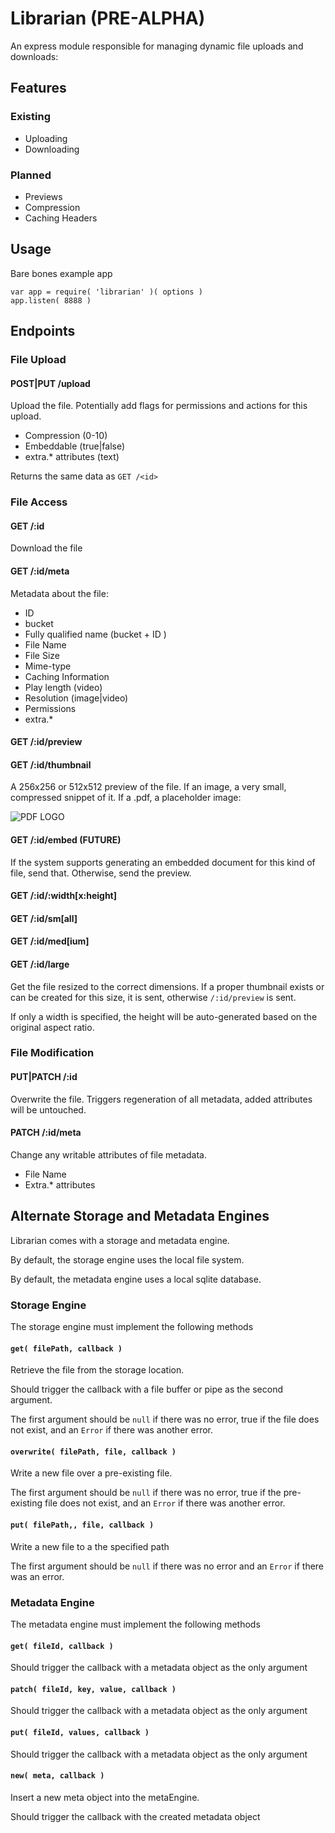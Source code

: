 # Librarian (PRE-ALPHA)

An express module responsible for managing dynamic file uploads and downloads:

## Features

### Existing
- Uploading
- Downloading

### Planned
- Previews
- Compression
- Caching Headers

## Usage

Bare bones example app
```
var app = require( 'librarian' )( options )
app.listen( 8888 )
```

## Endpoints

### File Upload

#### POST|PUT /upload

Upload the file. Potentially add flags for permissions and actions for this upload.

- Compression (0-10)
- Embeddable (true|false)
- extra.* attributes (text)

Returns the same data as `GET /<id>`

### File Access

#### GET /:id

Download the file
#### GET /:id/meta

Metadata about the file:

- ID
- bucket
- Fully qualified name (bucket + ID )
- File Name
- File Size
- Mime-type
- Caching Information
- Play length (video)
- Resolution (image|video)
- Permissions
- extra.*

#### GET /:id/preview
#### GET /:id/thumbnail

A 256x256 or 512x512 preview of the file.
If an image, a very small, compressed snippet of it. If a .pdf, a placeholder image:

![PDF LOGO](http://upload.wikimedia.org/wikipedia/commons/9/9b/Adobe_PDF_icon.png)

#### GET /:id/embed (FUTURE)

If the system supports generating an embedded document for this kind of file, send that. Otherwise, send the preview.

#### GET /:id/:width[x:height]
#### GET /:id/sm[all]
#### GET /:id/med[ium]
#### GET /:id/large

Get the file resized to the correct dimensions.
If a proper thumbnail exists or can be created for this size, it is sent, otherwise `/:id/preview` is sent.

If only a width is specified, the height will be auto-generated based on the original aspect ratio.

### File Modification

#### PUT|PATCH /:id

Overwrite the file.
Triggers regeneration of all metadata, added attributes will be untouched.

#### PATCH /:id/meta
Change any writable attributes of file metadata.

- File Name
- Extra.* attributes

## Alternate Storage and Metadata Engines

Librarian comes with a storage and metadata engine.

By default, the storage engine uses the local file system.

By default, the metadata engine uses a local sqlite database.

### Storage Engine

The storage engine must implement the following methods

#### `get( filePath, callback )`

Retrieve the file from the storage location.

Should trigger the callback with a file buffer or pipe as the second argument.

The first argument should be `null` if there was no error,
true if the file does not exist,
and an `Error` if there was another error.

#### `overwrite( filePath, file, callback )`

Write a new file over a pre-existing file.

The first argument should be `null` if there was no error,
true if the pre-existing file does not exist,
and an `Error` if there was another error.

#### `put( filePath,, file, callback )`

Write a new file to a the specified path

The first argument should be `null` if there was no error
and an `Error` if there was an error.

### Metadata Engine

The metadata engine must implement the following methods

#### `get( fileId, callback )`

Should trigger the callback with a metadata object as the only argument

#### `patch( fileId, key, value, callback )`

Should trigger the callback with a metadata object as the only argument

#### `put( fileId, values, callback )`

Should trigger the callback with a metadata object as the only argument

#### `new( meta, callback )`

Insert a new meta object into the metaEngine.

Should trigger the callback with the created metadata object
